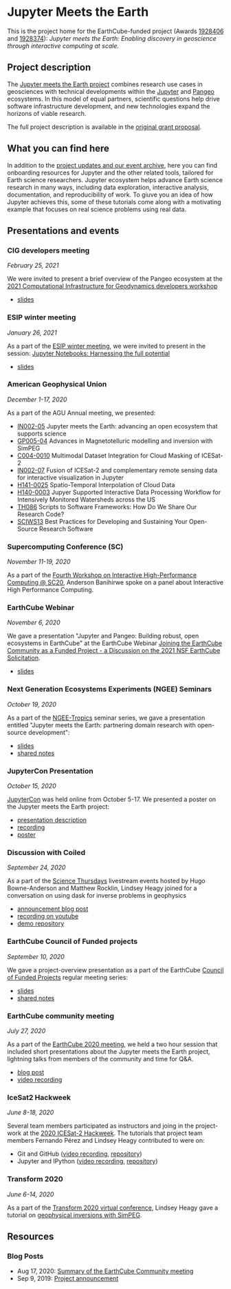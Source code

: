 # Jupyter Meets the Earth


This is the project home for the EarthCube-funded project (Awards [1928406](https://nsf․gov/awardsearch/showAward?AWD_ID=1928406) and [1928374](https://nsf․gov/awardsearch/showAward?AWD_ID=1928374)):
_Jupyter meets the Earth: Enabling discovery in geoscience through interactive computing at scale._

## Project description

The [Jupyter meets the Earth project](https://blog.jupyter.org/jupyter-meets-the-earth-1b0eb33c83f?source=friends_link&sk=945065ffe0c101b6c8ec369425574600) combines research use cases in geosciences with technical developments within the [Jupyter](http://jupyter.org/) and [Pangeo](http://pangeo.io/) ecosystems. In this model of equal partners, scientific questions help drive software infrastructure development, and new technologies expand the horizons of viable research.

The full project description is available in the [original grant proposal](https://zenodo.org/record/3369939).

## What you can find here

In addition to the [project updates and our event archive](#presentations-and-events), here you can find onboarding resources for Jupyter and the other related tools, tailored for Earth science researchers. Jupyter ecosystem helps advance Earth science research in many ways, including data exploration, interactive analysis, documentation, and reproducibility of work. To giuve you an idea of how Jupyter achieves this, some of these tutorials come along with a motivating example that focuses on real science problems using real data. 

## Presentations and events

### CIG developers meeting
_February 25, 2021_

We were invited to present a brief overview of the Pangeo ecosystem at the [2021 Computational Infrastructure for Geodynamics developers workshop](https://geodynamics.org/cig/events/calendar/2021-cig-developers-workshop/)

- [slides](https://docs.google.com/presentation/d/1jdcov4EsHb2H64nTQLqhucATLLJFapzxX8YkykiqYY4/edit?usp=sharing)

### ESIP winter meeting
_January 26, 2021_

As a part of the [ESIP winter meeting](https://2021esipwintermeeting.sched.com/), we were invited to present in the session: [Jupyter Notebooks: Harnessing the full potential](https://2021esipwintermeeting.sched.com/event/g495/jupyter-notebooks-harnessing-the-full-potential)

- [slides](https://docs.google.com/presentation/d/1QBR3BkM0xIa3FQJPxWjLenWs--FqrZk0Q8qPxuqHkyg/edit)

### American Geophysical Union
_December 1-17, 2020_

As a part of the AGU Annual meeting, we presented:

- [IN002-05](https://agu.confex.com/agu/fm20/meetingapp.cgi/Paper/764293) Jupyter meets the Earth: advancing an open ecosystem that supports science
- [GP005-04](https://agu.confex.com/agu/fm20/meetingapp.cgi/Paper/734576) Advances in Magnetotelluric modelling and inversion with SimPEG
- [C004-0010](https://agu.confex.com/agu/fm20/meetingapp.cgi/Paper/743265) Multimodal Dataset Integration for Cloud Masking of ICESat-2
- [IN002-07](https://agu.confex.com/agu/fm20/meetingapp.cgi/Paper/744051) Fusion of ICESat-2 and complementary remote sensing data for interactive visualization in Jupyter
- [H141-0025](https://agu.confex.com/agu/fm20/meetingapp.cgi/Paper/766113) Spatio-Temporal Interpolation of Cloud Data
- [H140-0003](https://agu.confex.com/agu/fm20/meetingapp.cgi/Paper/715796) Jupyer Supported Interactive Data Processing Workflow for Intensively Monitored Watersheds across the US
- [TH086](https://agu.confex.com/agu/fm20/meetingapp.cgi/Session/104761) Scripts to Software Frameworks: How Do We Share Our Research Code?
- [SCIWS13](https://agu.confex.com/agu/fm20/meetingapp.cgi/Session/103714) Best Practices for Developing and Sustaining Your Open-Source Research Software

### Supercomputing Conference (SC)
_November 11-19, 2020_

As a part of the [Fourth Workshop on Interactive High-Performance Computing @ SC20](https://www.interactivehpc.com/), Anderson Banihirwe spoke on a panel about Interactive High Performance Computing.

### EarthCube Webinar
_November 6, 2020_

We gave a presentation "Jupyter and Pangeo: Building robust, open ecosystems in EarthCube" at the EarthCube Webinar [Joining the EarthCube Community as a Funded Project - a Discussion on the 2021 NSF EarthCube Solicitation](https://www.earthcube.org/event/earthcube-webinar-joining-earthcube-community-funded-project-discussion-2021-nsf-earthcube-solicitation).

- [slides](https://docs.google.com/presentation/d/1oIDTq5M4GI4qr53VG8XcI_tP9mPUW_9B9J-lDj90nfc/edit?usp=sharing)


### Next Generation Ecosystems Experiments (NGEE) Seminars
_October 19, 2020_

As a part of the [NGEE-Tropics](https://ngee-tropics.lbl.gov/) seminar series, we gave a presentation entitled "Jupyter meets the Earth: partnering domain research with open-source development":

- [slides](https://docs.google.com/presentation/d/1lyigjwK-Wkl_FjxxhQHieycQvMOVdyMgZgYx-6fpcg8/edit?usp=sharing)
- [shared notes](https://docs.google.com/document/d/1UzrgbleUE0LCL2VewtbYce8qYVmU_o8z5325JYT9ij8/edit?usp=sharing)


### JupyterCon Presentation
_October 15, 2020_

[JupyterCon](https://jupytercon.com/) was held online from October 5-17. We presented a poster on the Jupyter meets the Earth project:

- [presentation description](https://cfp.jupytercon.com/2020/schedule/presentation/245/jupyter-meets-the-earth-connecting-jupyter-development-with-geoscience-research/)
- [recording](https://drive.google.com/file/d/1mzik_NPnEaBf68ax1DvfASpZTsEK_FFO/view?usp=sharing)
- [poster](https://drive.google.com/file/d/1AbDuTI9xtNowPHp6wN5MaT2NvJrmAB3T/view?usp=sharing)


### Discussion with Coiled
_September 24, 2020_

As a part of the [Science Thursdays](https://coiled.io/blog/coileds-first-live-stream-science-thursdays/) livestream events hosted by Hugo Bowne-Anderson and Matthew Rocklin, Lindsey Heagy joined for a conversation on using dask for inverse problems in geophysics

- [announcement blog post](https://coiled.io/blog/imaging-earths-subsurface-with-python-and-jupyter/)
- [recording on youtube](https://t.co/cImsLJUROP?amp=1)
- [demo repository](https://github.com/simpeg-research/bookpurnong-inversion)


### EarthCube Council of Funded projects
_September 10, 2020_

We gave a project-overview presentation as a part of the EarthCube [Council of Funded Projects](https://www.earthcube.org/group/council-funded-projects-cfp) regular meeting series:

- [slides](https://docs.google.com/presentation/d/1xQTYROldMRDg8RTNmRTCjPbNZ_AIC_80KhnAR7rcNB4/edit?usp=sharing)
- [shared notes](https://docs.google.com/document/d/1v74fUNH6fldvv0iPFVx57bDyg3yJBGENNFc-DU74fxE/edit?usp=sharing)


### EarthCube community meeting
_July 27, 2020_

As a part of the [EarthCube 2020 meeting](https://www.earthcube.org/EC2020), we held a two hour session that included short presentations about the Jupyter meets the Earth project, lightning talks from members of the community and time for Q&A.

- [blog post](https://blog.jupyter.org/jupyter-meets-the-earth-earthcube-community-meeting-4bb9fb49cada?source=friends_link&sk=ecec9c45937c0e354bed03fc13dc0b92)
- [video recording](https://youtu.be/Zj3Gm4LNfwo)


### IceSat2 Hackweek
_June 8-18, 2020_

Several team members participated as instructors and joing in the project-work at the [2020 ICESat-2 Hackweek](https://icesat-2hackweek.github.io/). The tutorials that project team members Fernando Pérez and Lindsey Heagy contributed to were on:
- Git and GitHub ([video recording](https://youtu.be/O2lLC_s_d20), [repository](https://github.com/ICESAT-2HackWeek/intro-git))
- Jupyter and IPython ([video recording](https://youtu.be/Jft9-RnmH1Y), [repository](https://github.com/ICESAT-2HackWeek/intro-jupyter))

### Transform 2020
_June 6-14, 2020_

As a part of the [Transform 2020 virtual conference](https://transform2020.sched.com/), Lindsey Heagy gave a tutorial on [geophysical inversions with SimPEG](https://transform2020.sched.com/event/cD5V/tutorial-geophysical-inversion-in-simpeg).


## Resources

### Blog Posts

- Aug 17, 2020: [Summary of the EarthCube Community meeting](https://blog.jupyter.org/jupyter-meets-the-earth-earthcube-community-meeting-4bb9fb49cada?source=friends_link&sk=ecec9c45937c0e354bed03fc13dc0b92)
- Sep 9, 2019: [Project announcement](https://blog.jupyter.org/jupyter-meets-the-earth-1b0eb33c83f?source=friends_link&sk=945065ffe0c101b6c8ec369425574600)

